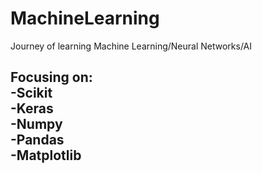 # MachineLearning
Journey of learning Machine Learning/Neural Networks/AI  
  
Focusing on:  
  -Scikit  
  -Keras  
  -Numpy  
  -Pandas  
  -Matplotlib  
  - 
